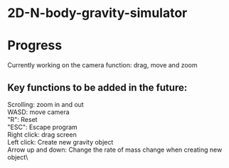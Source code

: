# 2D-N-body-gravity-simulator

# Progress
Currently working on the camera function: drag, move and zoom

## Key functions to be added in the future:
Scrolling: zoom in and out\
WASD: move camera\
"R": Reset\
"ESC": Escape program\
Right click: drag screen\
Left click: Create new gravity object\
Arrow up and down: Change the rate of mass change when creating new object\